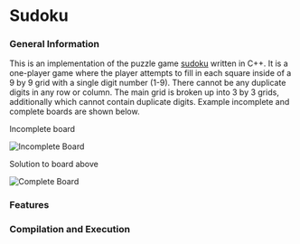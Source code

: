 # Sudoku

### General Information

This is an implementation of the puzzle game [sudoku](https://en.wikipedia.org/wiki/Sudoku) written in C++. It is a one-player game where the player attempts to fill in each square inside of a 9 by 9 grid with a single digit number (1-9). There cannot be any duplicate digits in any row or column. The main grid is broken up into 3 by 3 grids, additionally which cannot contain duplicate digits. Example incomplete and complete boards are shown below.

Incomplete board

![Incomplete Board](https://upload.wikimedia.org/wikipedia/commons/thumb/e/e0/Sudoku_Puzzle_by_L2G-20050714_standardized_layout.svg/500px-Sudoku_Puzzle_by_L2G-20050714_standardized_layout.svg.png)

Solution to board above

![Complete Board](https://upload.wikimedia.org/wikipedia/commons/thumb/1/12/Sudoku_Puzzle_by_L2G-20050714_solution_standardized_layout.svg/500px-Sudoku_Puzzle_by_L2G-20050714_solution_standardized_layout.svg.png)

### Features

### Compilation and Execution
